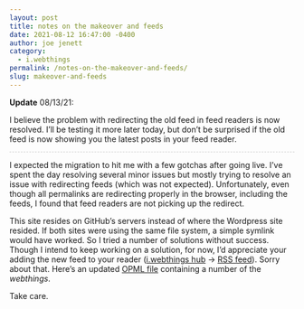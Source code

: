 ```yaml
---
layout: post
title: notes on the makeover and feeds
date: 2021-08-12 16:47:00 -0400
author: joe jenett
category:
  - i.webthings
permalink: /notes-on-the-makeover-and-feeds/
slug: makeover-and-feeds
---
```

<div style="border-bottom:1px dashed #ccc;margin-bottom:12px;"><strong>Update</strong> 08/13/21:<br />
<p>I believe the problem with redirecting the old feed in feed readers is now resolved. I’ll be testing it more later today, but don’t be surprised if the old feed is now showing you the latest posts in your feed reader.</p></div>
<p>I expected the migration to hit me with a few gotchas after going live. I’ve spent the day resolving several minor issues but mostly trying to resolve an issue with redirecting feeds (which was not expected). Unfortunately, even though all permalinks are redirecting properly in the browser, including the feeds, I found that feed readers are not picking up the redirect.</p>
<p>This site resides on GitHub’s servers instead of where the Wordpress site resided. If both sites were using the same file system, a simple symlink would have worked. So I tried a number of solutions without success. Though I intend to keep working on a solution, for now, I’d appreciate your adding the new feed to your reader (<a href="https://iwebthings.joejenett.com/" title="">i.webthings hub</a> → <a href="https://iwebthings.joejenett.com/feed.atom" title="">RSS feed</a>). Sorry about that. Here’s an updated <a href="https://iwebthings.joejenett.com/iwt.opml" title="">OPML file</a> containing a number of the <em>webthings</em>.</p>
<p>Take care.</p>